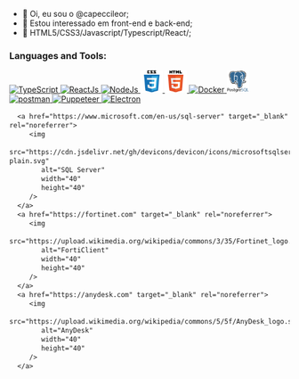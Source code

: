 - 👋 Oi, eu sou o @capeccileor;
- 👀 Estou interessado em front-end e back-end;
- 🌱 HTML5/CSS3/Javascript/Typescript/React/;
<h3 align="left">Languages and Tools:</h3>
<p align="left">
   <a href="https://www.typescriptlang.org" target="_blank" rel="noreferrer">
   <img
      src="https://www.vectorlogo.zone/logos/typescriptlang/typescriptlang-icon.svg"
      alt="TypeScript"
      width="40"
      height="40"
      />
   </a>
   <a href="https://react.dev/" target="_blank" rel="noreferrer">
   <img
      src="https://www.vectorlogo.zone/logos/reactjs/reactjs-icon.svg"
      alt="ReactJs"
      width="40"
      height="40"
      />
   </a>
   <a href="https://nodejs.org/en" target="_blank" rel="noreferrer">
   <img
      src="https://www.vectorlogo.zone/logos/nodejs/nodejs-icon.svg"
      alt="NodeJs"
      width="40"
      height="40"
      />
   </a>
   <a href="https://www.w3schools.com/css/" target="_blank" rel="noreferrer">
   <img
      src="https://raw.githubusercontent.com/devicons/devicon/master/icons/css3/css3-original-wordmark.svg"
      alt="css3"
      width="40"
      height="40"
      />
   </a>
   <a href="https://www.w3.org/html/" target="_blank" rel="noreferrer">
   <img
      src="https://raw.githubusercontent.com/devicons/devicon/master/icons/html5/html5-original-wordmark.svg"
      alt="html5"
      width="40"
      height="40"
      />
   </a>
   <a href="https://www.docker.com/" target="_blank" rel="noreferrer">
   <img
      src="https://www.vectorlogo.zone/logos/docker/docker-icon.svg"
      alt="Docker"
      width="40"
      height="40"
      />
   </a>
   <a href="https://www.postgresql.org" target="_blank" rel="noreferrer">
   <img
      src="https://raw.githubusercontent.com/devicons/devicon/master/icons/postgresql/postgresql-original-wordmark.svg"
      alt="postgresql"
      width="40"
      height="40"
      />
   </a>
   <a href="https://postman.com" target="_blank" rel="noreferrer">
   <img
      src="https://www.vectorlogo.zone/logos/getpostman/getpostman-icon.svg"
      alt="postman"
      width="40"
      height="40"
      />
   </a>
      <a href="https://pptr.dev" target="_blank" rel="noreferrer">
         <img
            src="https://cdn.jsdelivr.net/gh/devicons/devicon/icons/chrome/chrome-original.svg"
            alt="Puppeteer"
            width="40"
            height="40"
         />
      </a>
      <a href="https://www.electronjs.org/" target="_blank" rel="noreferrer">
         <img
            src="https://www.vectorlogo.zone/logos/electronjs/electronjs-icon.svg"
            alt="Electron"
            width="40"
            height="40"
         />
      </a>
  
      <a href="https://www.microsoft.com/en-us/sql-server" target="_blank" rel="noreferrer">
         <img
            src="https://cdn.jsdelivr.net/gh/devicons/devicon/icons/microsoftsqlserver/microsoftsqlserver-plain.svg"
            alt="SQL Server"
            width="40"
            height="40"
         />
      </a>
      <a href="https://fortinet.com" target="_blank" rel="noreferrer">
         <img
            src="https://upload.wikimedia.org/wikipedia/commons/3/35/Fortinet_logo.svg"
            alt="FortiClient"
            width="40"
            height="40"
         />
      </a>
      <a href="https://anydesk.com" target="_blank" rel="noreferrer">
         <img
            src="https://upload.wikimedia.org/wikipedia/commons/5/5f/AnyDesk_logo.svg"
            alt="AnyDesk"
            width="40"
            height="40"
         />
      </a>
  
</p>


